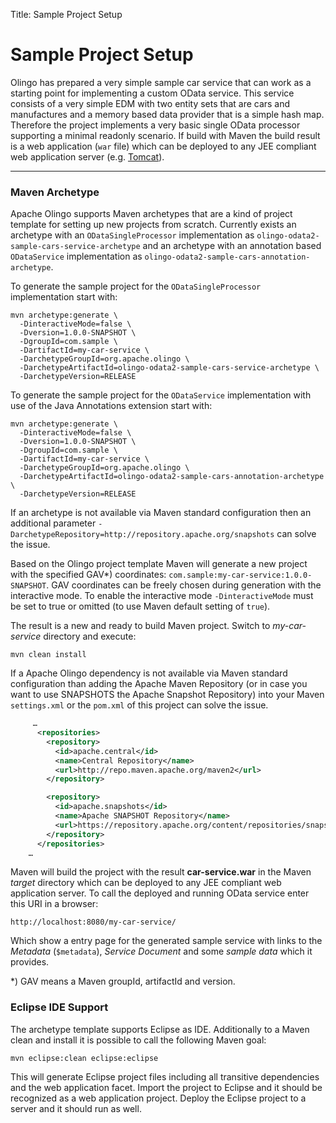 Title: Sample Project Setup

# Sample Project Setup

Olingo has prepared a very simple sample car service that can work as a starting point for implementing a custom OData service.
This service consists of a very simple EDM with two entity sets that are cars and manufactures and a memory based data provider that is a simple hash map.
Therefore the project implements a very basic single OData processor supporting a minimal readonly scenario.
If build with Maven the build result is a web application (`war` file) which can be deployed to any JEE compliant web application server (e.g. [Tomcat](http://tomcat.apache.org)).

---

### Maven Archetype

Apache Olingo supports Maven archetypes that are a kind of project template for setting up new projects from scratch.
Currently exists an archetype with an `ODataSingleProcessor` implementation as `olingo-odata2-sample-cars-service-archetype` and an archetype with an annotation based `ODataService` implementation as `olingo-odata2-sample-cars-annotation-archetype`.

To generate the sample project for the `ODataSingleProcessor` implementation start with:

    mvn archetype:generate \
      -DinteractiveMode=false \
      -Dversion=1.0.0-SNAPSHOT \
      -DgroupId=com.sample \
      -DartifactId=my-car-service \
      -DarchetypeGroupId=org.apache.olingo \
      -DarchetypeArtifactId=olingo-odata2-sample-cars-service-archetype \
      -DarchetypeVersion=RELEASE

To generate the sample project for the `ODataService`  implementation with use of the Java Annotations extension start with:

    mvn archetype:generate \
      -DinteractiveMode=false \
      -Dversion=1.0.0-SNAPSHOT \
      -DgroupId=com.sample \
      -DartifactId=my-car-service \
      -DarchetypeGroupId=org.apache.olingo \
      -DarchetypeArtifactId=olingo-odata2-sample-cars-annotation-archetype \
      -DarchetypeVersion=RELEASE

If an archetype is not available via Maven standard configuration then an additional parameter `-DarchetypeRepository=http://repository.apache.org/snapshots` can solve the issue.

Based on the Olingo project template Maven will generate a new project with the specified GAV*) coordinates: `com.sample:my-car-service:1.0.0-SNAPSHOT`.
GAV coordinates can be freely chosen during generation with the interactive mode. To enable the interactive mode `-DinteractiveMode` must be set to true or omitted (to use Maven default setting of `true`).

The result is a new and ready to build Maven project. Switch to *my-car-service* directory and execute:

    mvn clean install

If a Apache Olingo dependency is not available via Maven standard configuration than adding the Apache Maven Repository (or in case you want to use SNAPSHOTS the Apache Snapshot Repository) into your Maven `settings.xml` or the `pom.xml` of this project can solve the issue.

```xml
     …
      <repositories>
        <repository>
          <id>apache.central</id>
          <name>Central Repository</name>
          <url>http://repo.maven.apache.org/maven2</url>
        </repository>

        <repository>
          <id>apache.snapshots</id>
          <name>Apache SNAPSHOT Repository</name>
          <url>https://repository.apache.org/content/repositories/snapshots/</url>
        </repository>
      </repositories>
    …
```

Maven will build the project with the result **car-service.war** in the Maven *target* directory which can be deployed to any JEE compliant web application server.
To call the deployed and running OData service enter this URI in a browser:

    http://localhost:8080/my-car-service/

Which show a entry page for the generated sample service with links to the *Metadata* (`$metadata`), *Service Document* and some *sample data* which it provides.

*) GAV means a Maven groupId, artifactId and version.

### Eclipse IDE Support

The archetype template supports Eclipse as IDE.
Additionally to a Maven clean and install it is possible to call the following Maven goal:

    mvn eclipse:clean eclipse:eclipse

This will generate Eclipse project files including all transitive dependencies and the web application facet.
Import the project to Eclipse and it should be recognized as a web application project.
Deploy the Eclipse project to a server and it should run as well.
